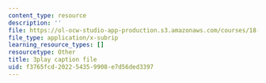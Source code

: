 ```yaml
---
content_type: resource
description: ''
file: https://ol-ocw-studio-app-production.s3.amazonaws.com/courses/18-01sc-single-variable-calculus-fall-2010/f3765fcd202254359908e7d56ded3397_--lPz7VFnKI.vtt
file_type: application/x-subrip
learning_resource_types: []
resourcetype: Other
title: 3play caption file
uid: f3765fcd-2022-5435-9908-e7d56ded3397
---
```

